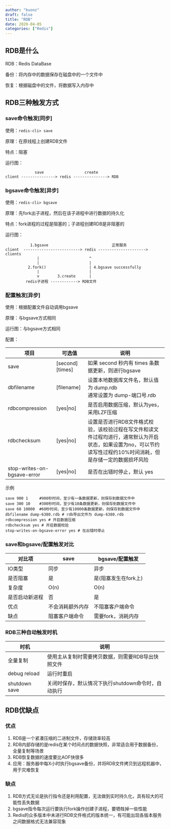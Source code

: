 ```yaml
---
author: "kuonz"
draft: false
title: "RDB"
date: 2020-04-05
categories: ["Redis"]
---
```


## RDB是什么

RDB：Redis DataBase

备份：将内存中的数据保存在磁盘中的一个文件中

恢复：根据磁盘中的文件，将数据写入内存中



## RDB三种触发方式

### save命令触发[同步]

使用：`redis-cli> save`

原理：在原线程上创建RDB文件

特点：阻塞

运行图：

```
             save                  create 
client ---------------> redis ---------------> RDB
```

### bgsave命令触发[异步]

使用：`redis-cli> bgsave`

原理：先fork出子进程，然后在该子进程中进行数据的持久化

特点：fork进程的过程是阻塞的；子进程创建RDB是非阻塞的

运行图：

```
           1.bgsave                            正常服务
client  -------------------------> redis ---------------------> clients
              |                      ^  
              |                      |
          2.fork()                   | 4.bgsave successfully
              |                      | 
              v        3.create      |
         redis子进程 ------------> RDB文件
```

### 配置触发[异步]

使用：根据配置文件自动调用bgsave

原理：与bgsave方式相同

运行图：与bgsave方式相同

配置：

| 项目                        | 可选值           | 说明                                                         |
| --------------------------- | ---------------- | ------------------------------------------------------------ |
| save                        | [second] [times] | 如果 second 秒内有 times 条数据更新，则进行bgsave            |
| dbfilename                  | [filename]       | 设置本地数据库文件名，默认值为 dump.rdb<br />通常设置为 dump-端口号.rdb |
| rdbcompression              | [yes\|no]        | 是否启用数据压缩，默认为yes，采用LZF压缩                     |
| rdbchecksum                 | [yes\|no]        | 设置是否进行RDB文件格式校验，该校验过程在写文件和读文件过程均进行，通常默认为开启状态，如果设置为no，可以节约读写性过程约10%时间消耗，但是存储一定的数据损坏风险 |
| stop-writes-on-bgsave-error | [yes\|no]        | 是否在出错时停止，默认 yes                                   |

示例

```shell
save 900 1     #900秒时间，至少有一条数据更新，则保存到数据文件中
save 300 10    #300秒时间，至少有10条数据更新，则保存到数据文件中
save 60 10000  #60秒时间，至少有10000条数据更新，则保存到数据文件中
dbfilename dump-6380.rdb # rdb导出文件为 dump-6380.rdb
rdbcompression yes # 开启数据压缩
rdbchecksum yes # 开启数据校验
stop-writes-on-bgsave-error yes # 在出错时停止
```

### save和bgsave/配置触发对比

| 对比项         | save             | bgsave/配置触发      |
| -------------- | ---------------- | -------------------- |
| IO类型         | 同步             | 异步                 |
| 是否阻塞       | 是               | 是(阻塞发生在fork上) |
| 复杂度         | O(n)             | O(n)                 |
| 是否启动新进程 | 否               | 是                   |
| 优点           | 不会消耗额外内存 | 不阻塞客户端命令     |
| 缺点           | 阻塞客户端命令   | 需要fork，消耗内存   |

### RDB三种自动触发时机

| 时机          | 说明                                               |
| ------------- | -------------------------------------------------- |
| 全量复制      | 使用主从复制时需要拷贝数据，则需要RDB导出快照文件  |
| debug reload  | 运行时重启                                         |
| shutdown save | 关闭时保存，默认情况下执行shutdown命令时，自动执行 |





## RDB优缺点

### 优点

1. RDB是一个紧凑压缩的二进制文件，存储效率较高
2. RDB内部存储的是redis在某个时间点的数据快照，非常适合用于数据备份，全量复制等场景
3. RDB恢复数据的速度要比AOF快很多
4. 应用：服务器中每X小时执行bgsave备份，并将RDB文件拷贝到远程机器中，用于灾难恢复

### 缺点

1. RDB方式无论是执行指令还是利用配置，无法做到实时持久化，具有较大的可能性丢失数据
2. bgsave指令每次运行要执行fork操作创建子进程，要牺牲掉一些性能
3. Redis的众多版本中未进行RDB文件格式的版本统一，有可能出现各版本服务之间数据格式无法兼容现象

